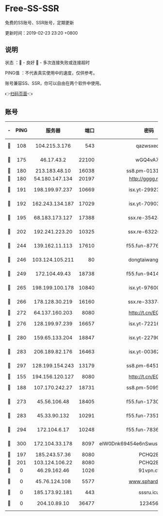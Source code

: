 # Free-SS-SSR

免费的SS账号、SSR账号，定期更新

更新时间：2019-02-23 23:20 +0800

## 说明

状态     ：🙂 - 良好 🙁 - 多次连接失败或连接超时

PING值   ：不代表真实使用中的速度，仅供参考。

账号兼容SS、SSR，你可以自由在两个软件中使用。

👉[扫码页面](https://liesauer.github.io/free-ss-ssr.github.io/)👈

## 账号

|-|PING|服务器|端口|密码|加密方式|区域|
|:----:|:----:|:-----:|-----:|:----:|:----:|:----:|
|🙂|108|104.215.3.176|543|qazwsxedc|aes-256-gcm|JP|
|🙂|175|46.17.43.2|22100|wGQ4vA7D|aes-256-gcm|RU|
|🙂|180|213.183.48.10|16038|ss8.pm-01318678|rc4-md5|RU|
|🙂|180|54.180.147.134|20197|http://gggg.rocks|chacha20|KR|
|🙂|191|198.199.97.237|10669|isx.yt-29923675|aes-256-cfb|US|
|🙂|192|162.243.134.187|17029|isx.yt-70903569|aes-256-cfb|US|
|🙂|195|68.183.173.127|17388|ssx.re-35424497|aes-256-cfb|US|
|🙂|202|192.241.223.20|10325|ssx.re-63226148|aes-256-cfb|US|
|🙂|244|139.162.11.113|17610|f55.fun-87762700|aes-256-cfb|SG|
|🙂|246|103.124.105.211|80|dongtaiwang.com|aes-256-cfb|US|
|🙂|249|172.104.49.43|18738|f55.fun-94147766|aes-256-cfb|SG|
|🙂|265|198.199.100.178|10840|isx.yt-97600185|aes-256-cfb|US|
|🙂|266|178.128.30.219|16160|ssx.re-33374521|aes-256-cfb|SG|
|🙂|272|64.137.160.203|8080|http://t.cn/EGJIyrl|rc4-md5|CA|
|🙂|276|128.199.97.239|16657|isx.yt-72216653|aes-256-cfb|SG|
|🙂|280|159.65.133.204|18847|isx.yt-22790068|aes-256-cfb|SG|
|🙂|283|206.189.82.176|16463|isx.yt-00362323|aes-256-cfb|SG|
|🙂|297|128.199.154.243|13179|ss8.pm-64511599|aes-256-cfb|SG|
|🙂|155|194.156.120.127|8080|http://t.cn/EGJIyrl|rc4-md5|RU|
|🙂|188|107.170.242.27|18731|ss8.pm-50950263|aes-256-cfb|US|
|🙂|273|45.56.106.48|18405|f55.fun-17301402|aes-256-cfb|US|
|🙂|283|45.33.90.132|10291|f55.fun-73512768|aes-256-cfb|US|
|🙂|294|172.104.6.17|10248|f55.fun-78360191|aes-256-cfb|US|
|🙂|300|172.104.33.178|8097|eIW0Dnk69454e6nSwuspv9DmS201tQ0D|aes-256-cfb|SG|
|🙁|197|185.243.57.36|8080|PCHQ2E|rc4-md5|US|
|🙁|201|103.124.106.22|8080|PCHQ2E|rc4-md5|US|
|🙁|0|46.29.162.46|1026|91vpn.cf|rc4-md5|RU|
|🙁|0|45.76.124.108|5577|www.sphard.com|aes-256-cfb|AU|
|🙁|0|185.173.92.181|443|sssru.icu|rc4-md5|RU|
|🙁|0|204.10.89.10|36477|123456|aes-256-cfb|US|
